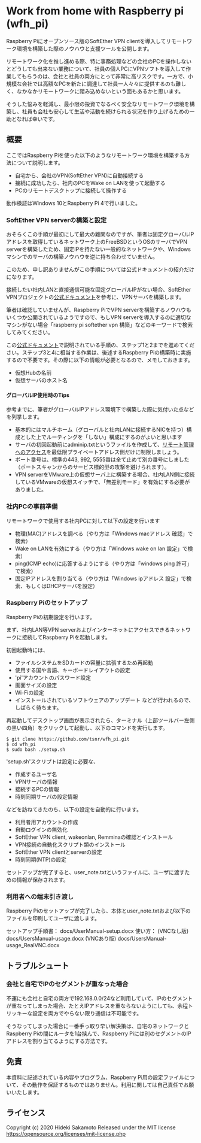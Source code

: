 # Work from home with Raspberry pi (wfh_pi)

Raspberry Piにオープンソース版のSoftEther VPN clientを導入してリモートワーク環境を構築した際のノウハウと支援ツールを公開します。

リモートワーク化を推し進める際、特に事務処理などの会社のPCを操作しないとどうしても出来ない業務について、社員の個人PCにVPNソフトを導入して作業してもらうのは、会社と社員の両方にとって非常に高リスクです。一方で、小規模な会社では高額なPCを新たに調達して社員一人々々に提供するのも難しく、なかなかリモートワークに踏み込めないという面もあるかと思います。

そうした悩みを軽減し、最小限の投資でなるべく安全なリモートワーク環境を構築し、社員も会社も安心して生活や活動を続けられる状況を作り上げるための一助となれば幸いです。

## 概要

ここではRaspberry Piを使った以下のようなリモートワーク環境を構築する方法について説明します。

* 自宅から、会社のVPN(SoftEther VPN)に自動接続する
* 接続に成功したら、社内のPCをWake on LANを使って起動する
* PCのリモートデスクトップに接続して操作する

動作検証はWindows 10とRaspberry Pi 4で行いました。

### SoftEther VPN serverの構築と設定

おそらくこの手順が最初にして最大の難関なのですが、筆者は固定グローバルIPアドレスを取得しているネットワーク上のFreeBSDというOSのサーバでVPN serverを構築したため、固定IPを持たない一般的なネットワークや、Windowsマシンでのサーバの構築ノウハウを逆に持ち合わせていません。

このため、申し訳ありませんがこの手順については公式ドキュメントの紹介だけになります。

接続したい社内LANと直接通信可能な固定グローバルIPがない場合、SoftEther VPNプロジェクトの[公式ドキュメント](https://ja.softether.org/4-docs/2-howto/1.VPN_for_On-premise/2.Remote_Access_VPN_to_LAN)を参考に、VPNサーバを構築します。

筆者は確認していませんが、Raspberry PiでVPN serverを構築するノウハウもいくつか公開されているようですので、もしVPN serverを導入するのに適切なマシンがない場合「raspberry pi softether vpn 構築」などのキーワードで検索してみてください。

この[公式ドキュメント](https://ja.softether.org/4-docs/2-howto/1.VPN_for_On-premise/2.Remote_Access_VPN_to_LAN)で説明されている手順の、ステップ1と2までを進めてください。ステップ3と4に相当する作業は、後述するRaspberry Piの構築時に実施するので不要です。その際に以下の情報が必要となるので、メモしておきます。
* 仮想Hubの名前
* 仮想サーバのホスト名

#### グローバルIP使用時のTips

参考までに、筆者がグローバルIPアドレス環境下で構築した際に気付いた点などを列挙します。

* 基本的にはマルチホーム（グローバルと社内LANに接続するNICを持つ）構成とした上でルーティングを「しない」構成にするのがよいと思います
* サーバの初回起動前にadminip.txtというファイルを作成して、[リモート管理へのアクセス](https://ja.softether.org/4-docs/1-manual/3._SoftEther_VPN_Server_マニュアル/3.3_VPN_Server_管理#3.3.18_IP_.E3.82.A2.E3.83.89.E3.83.AC.E3.82.B9.E3.81.AB.E3.82.88.E3.82.8B.E3.83.AA.E3.83.A2.E3.83.BC.E3.83.88.E7.AE.A1.E7.90.86.E6.8E.A5.E7.B6.9A.E5.85.83.E3.81.AE.E5.88.B6.E9.99.90)を最低限プライベートアドレス側だけに制限しましょう。
* ポート番号は、標準の443, 992, 5555番は全て止めて別の番号にしました（ポートスキャンからのサービス標的型の攻撃を避けられます）。
* VPN serverをVMware上の仮想サーバ上に構築する場合、社内LAN側に接続しているVMwareの仮想スイッチで、「無差別モード」を有効にする必要がありました。

### 社内PCの事前準備

リモートワークで使用する社内PCに対して以下の設定を行います
* 物理(MAC)アドレスを調べる（やり方は「Windows macアドレス 確認」で検索）
* Wake on LANを有効にする（やり方は「Windows wake on lan 設定」で検索）
* ping(ICMP echo)に応答するようにする（やり方は「windows ping 許可」で検索）
* 固定IPアドレスを割り当てる（やり方は「Windows ipアドレス 設定」で検索、もしくはDHCPサーバを設定）

### Raspberry Piのセットアップ

Raspberry Piの初期設定を行います。

まず、社内LAN等VPN serverおよびインターネットにアクセスできるネットワークに接続してRaspberry Piを起動します。

初回起動時には、
* ファイルシステムをSDカードの容量に拡張するため再起動
* 使用する国や言語、キーボードレイアウトの設定
* 'pi'アカウントのパスワード設定
* 画面サイズの設定
* Wi-Fiの設定
* インストールされているソフトウェアのアップデート
などが行われるので、しばらく待ちます。

再起動してデスクトップ画面が表示されたら、ターミナル（上部ツールバー左側の黒い四角）をクリックして起動し、以下のコマンドを実行します。

```
$ git clone https://github.com/tsnr/wfh_pi.git
$ cd wfh_pi
$ sudo bash ./setup.sh
```

'setup.sh'スクリプトは設定に必要な、

* 作成するユーザ名
* VPNサーバの情報
* 接続するPCの情報
* 時刻同期サーバの設定情報

などを訪ねてきたのち、以下の設定を自動的に行います。

* 利用者用アカウントの作成
* 自動ログインの無効化
* SoftEther VPN client, wakeonlan, Remminaの確認とインストール
* VPN接続の自動化スクリプト類のインストール
* SoftEther VPN clientとserverの設定
* 時刻同期(NTP)の設定

セットアップが完了すると、user_note.txtというファイルに、ユーザに渡すための情報が保存されます。

### 利用者への端末引き渡し

Raspberry Piのセットアップが完了したら、本体とuser_note.txtおよび以下のファイルを印刷してユーザに渡します。

セットアップ手順書：
  docs/UserManual-setup.docx
使い方：
  (VNCなし版) docs/UsersManual-usage.docx
  (VNCあり版) docs/UsersManual-usage_RealVNC.docx

## トラブルシュート

### 会社と自宅でIPのセグメントが重なった場合

不運にも会社と自宅の両方で192.168.0.0/24など利用していて、IPのセグメントが重なってしまった場合、たとえIPアドレスを重ならないようにしても、余程トリッキーな設定を両方でやらない限り通信は不可能です。

そうなってしまった場合に一番手っ取り早い解決策は、自宅のネットワークとRaspberry Piの間にルータを1台挟んで、Raspberry Piには別のセグメントのIPアドレスを割り当てるようにする方法です。

## 免責

本資料に記述されている内容やプログラム、Raspberry Pi用の設定ファイルについて、その動作を保証するものではありません。利用に関しては自己責任でお願いいたします。

## ライセンス

Copyright (c) 2020 Hideki Sakamoto
Released under the MIT license
https://opensource.org/licenses/mit-license.php
